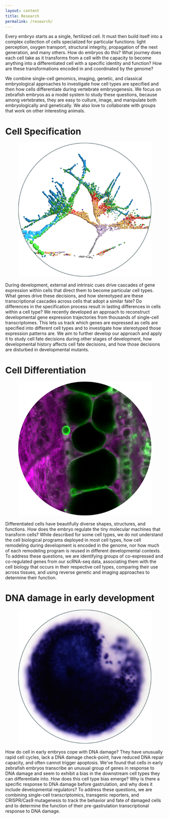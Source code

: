 ```yaml
---
layout: content
title: Research
permalink: /research/
---
```


Every embryo starts as a single, fertilized cell. It must then build itself into a complex collection of cells specialized for particular functions: light perception, oxygen transport, structural integrity, propagation of the next generation, and many others. How do embryos do this? What journey does each cell take as it transforms from a cell with the capacity to become anything into a differentiated cell with a specific identity and function? How are these transformations encoded in and coordinated by the genome?

We combine single-cell genomics, imaging, genetic, and classical embryological approaches to investigate how cell types are specified and then how cells differentiate during vertebrate embryogenesis. We focus on zebrafish embryos as a model system to study these questions, because among vertebrates, they are easy to culture, image, and manipulate both embryologically and genetically. We also love to collaborate with groups that work on other interesting animals.

# Cell Specification

<figure class="figtwocolright"><img src="../assets/pages/URDtree.png" alt="Specification tree of early zebrafish embryogenesis reconstructed with URD"></figure>

<p class="texttwocolleft">During development, external and intrinsic cues drive cascades of gene expression within cells that direct them to become particular cell types. What genes drive these decisions, and how stereotyped are these transcriptional cascades across cells that adopt a similar fate? Do differences in the specification process result in lasting differences in cells within a cell type? We recently developed an approach to reconstruct developmental gene expression trajectories from thousands of single-cell transcriptomes. This lets us track which genes are expressed as cells are specified into different cell types and to investigate how stereotyped those expression patterns are. We aim to further develop our approach and apply it to study cell fate decisions during other stages of development, how developmental history affects cell fate decisions, and how those decisions are disturbed in developmental mutants.</p>

# Cell Differentiation

<figure class="figtwocolleft"><img src="../assets/pages/notochord.png" alt="Differentiating cells in the notochord"></figure> 

<p class="texttwocolright">Differentiated cells have beautifully diverse shapes, structures, and functions. How does the embryo regulate the tiny molecular machines that transform cells? While described for some cell types, we do not understand the cell biological programs deployed in most cell types, how cell remodeling during development is encoded in the genome, nor how much of each remodeling program is reused in different developmental contexts. To address these questions, we are identifying groups of co-expressed and co-regulated genes from our scRNA-seq data, associating them with the cell biology that occurs in their respective cell types, comparing their use across tissues, and using reverse genetic and imaging approaches to determine their function.</p>

# DNA damage in early development

<figure class="figtwocolright"><img src="../assets/pages/dna-damage.png" alt="Transcription of a developmental regulator in response to DNA damage"></figure> 

<p class="texttwocolleft">How do cell in early embryos cope with DNA damage? They have unusually rapid cell cycles, lack a DNA damage check-point, have reduced DNA repair capacity, and often cannot trigger apoptosis. We've found that cells in early zebrafish embryos transcribe an unusual group of genes in response to DNA damage and seem to exhibit a bias in the downstream cell types they can differentiate into. How does this cell type bias emerge? Why is there a specific response to DNA damage before gastrulation, and why does it include developmental regulators? To address these questions, we are combining single-cell transcriptomics, transgenic reporters, and CRISPR/Cas9 mutagenesis to track the behavior and fate of damaged cells and to determine the function of their pre-gastrulation transcriptional response to DNA damage.</p>

